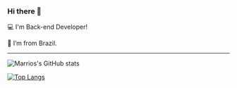 ### Hi there 👋

:computer: I'm Back-end Developer!

:house_with_garden: I’m from Brazil.

<hr>

![Marrios's GitHub stats](https://github-readme-stats.vercel.app/api?username=edmariooliver&count_private=true)

[![Top Langs](https://github-readme-stats.vercel.app/api/top-langs/?username=edmariooliver&langs_count=10)](https://github.com/anuraghazra/github-readme-stats)



